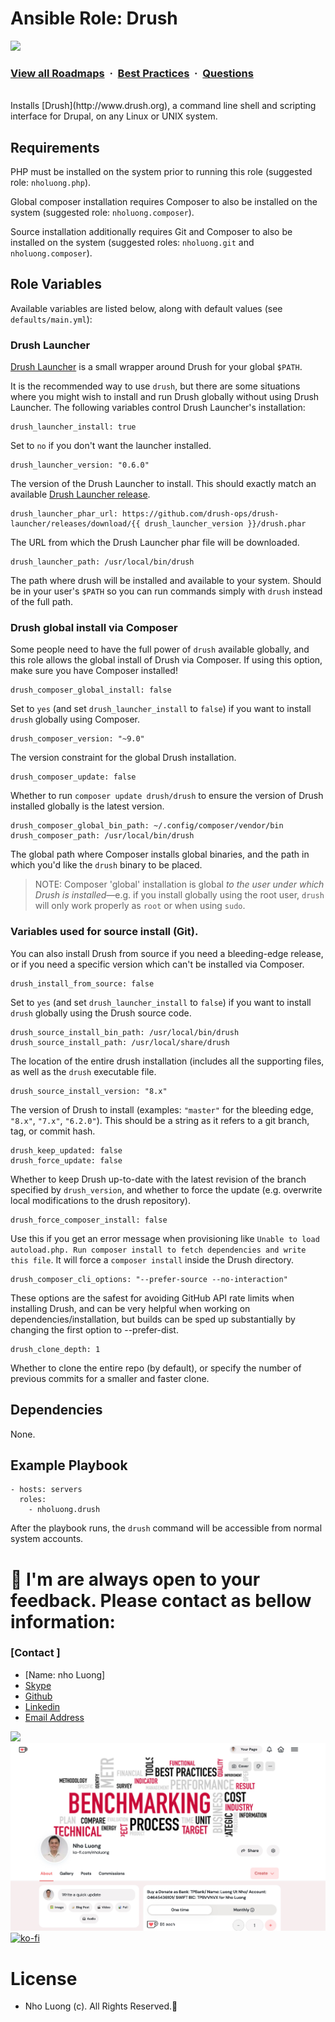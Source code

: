 # Ansible Role: Drush

![](https://i.imgur.com/waxVImv.png)
### [View all Roadmaps](https://github.com/nholuongut/all-roadmaps) &nbsp;&middot;&nbsp; [Best Practices](https://github.com/nholuongut/all-roadmaps/blob/main/public/best-practices/) &nbsp;&middot;&nbsp; [Questions](https://www.linkedin.com/in/nholuong/)
<br/>
Installs [Drush](http://www.drush.org), a command line shell and scripting interface for Drupal, on any Linux or UNIX system.

## Requirements

PHP must be installed on the system prior to running this role (suggested role: `nholuong.php`).

Global composer installation requires Composer to also be installed on the system (suggested role: `nholuong.composer`).

Source installation additionally requires Git and Composer to also be installed on the system (suggested roles: `nholuong.git` and `nholuong.composer`).

## Role Variables

Available variables are listed below, along with default values (see `defaults/main.yml`):

### Drush Launcher

[Drush Launcher](https://github.com/drush-ops/drush-launcher) is a small wrapper around Drush for your global `$PATH`.

It is the recommended way to use `drush`, but there are some situations where you might wish to install and run Drush globally without using Drush Launcher. The following variables control Drush Launcher's installation:

    drush_launcher_install: true

Set to `no` if you don't want the launcher installed.

    drush_launcher_version: "0.6.0"

The version of the Drush Launcher to install. This should exactly match an available [Drush Launcher release](https://github.com/drush-ops/drush-launcher/releases).

    drush_launcher_phar_url: https://github.com/drush-ops/drush-launcher/releases/download/{{ drush_launcher_version }}/drush.phar

The URL from which the Drush Launcher phar file will be downloaded.

    drush_launcher_path: /usr/local/bin/drush

The path where drush will be installed and available to your system. Should be in your user's `$PATH` so you can run commands simply with `drush` instead of the full path.

### Drush global install via Composer

Some people need to have the full power of `drush` available globally, and this role allows the global install of Drush via Composer. If using this option, make sure you have Composer installed!

    drush_composer_global_install: false

Set to `yes` (and set `drush_launcher_install` to `false`) if you want to install `drush` globally using Composer.

    drush_composer_version: "~9.0"

The version constraint for the global Drush installation.

    drush_composer_update: false

Whether to run `composer update drush/drush` to ensure the version of Drush installed globally is the latest version.

    drush_composer_global_bin_path: ~/.config/composer/vendor/bin
    drush_composer_path: /usr/local/bin/drush

The global path where Composer installs global binaries, and the path in which you'd like the `drush` binary to be placed.

> NOTE: Composer 'global' installation is global _to the user under which Drush is installed_—e.g. if you install globally using the root user, `drush` will only work properly as `root` or when using `sudo`.

### Variables used for source install (Git).

You can also install Drush from source if you need a bleeding-edge release, or if you need a specific version which can't be installed via Composer.

    drush_install_from_source: false

Set to `yes` (and set `drush_launcher_install` to `false`) if you want to install `drush` globally using the Drush source code.

    drush_source_install_bin_path: /usr/local/bin/drush
    drush_source_install_path: /usr/local/share/drush

The location of the entire drush installation (includes all the supporting files, as well as the `drush` executable file.

    drush_source_install_version: "8.x"

The version of Drush to install (examples: `"master"` for the bleeding edge, `"8.x"`, `"7.x"`, `"6.2.0"`). This should be a string as it refers to a git branch, tag, or commit hash.

    drush_keep_updated: false
    drush_force_update: false

Whether to keep Drush up-to-date with the latest revision of the branch specified by `drush_version`, and whether to force the update (e.g. overwrite local modifications to the drush repository).

    drush_force_composer_install: false

Use this if you get an error message when provisioning like `Unable to load autoload.php. Run composer install to fetch dependencies and write this file`. It will force a `composer install` inside the Drush directory.

    drush_composer_cli_options: "--prefer-source --no-interaction"

These options are the safest for avoiding GitHub API rate limits when installing Drush, and can be very helpful when working on dependencies/installation, but builds can be sped up substantially by changing the first option to --prefer-dist.

    drush_clone_depth: 1

Whether to clone the entire repo (by default), or specify the number of previous commits for a smaller and faster clone.

## Dependencies

None.

## Example Playbook

    - hosts: servers
      roles:
        - nholuong.drush

After the playbook runs, the `drush` command will be accessible from normal system accounts.

# 🚀 I'm are always open to your feedback.  Please contact as bellow information:
### [Contact ]
* [Name: nho Luong]
* [Skype](luongutnho_skype)
* [Github](https://github.com/nholuongut/)
* [Linkedin](https://www.linkedin.com/in/nholuong/)
* [Email Address](luongutnho@hotmail.com)

![](https://i.imgur.com/waxVImv.png)
![](Donate.png)
[![ko-fi](https://ko-fi.com/img/githubbutton_sm.svg)](https://ko-fi.com/nholuong)

# License
* Nho Luong (c). All Rights Reserved.🌟